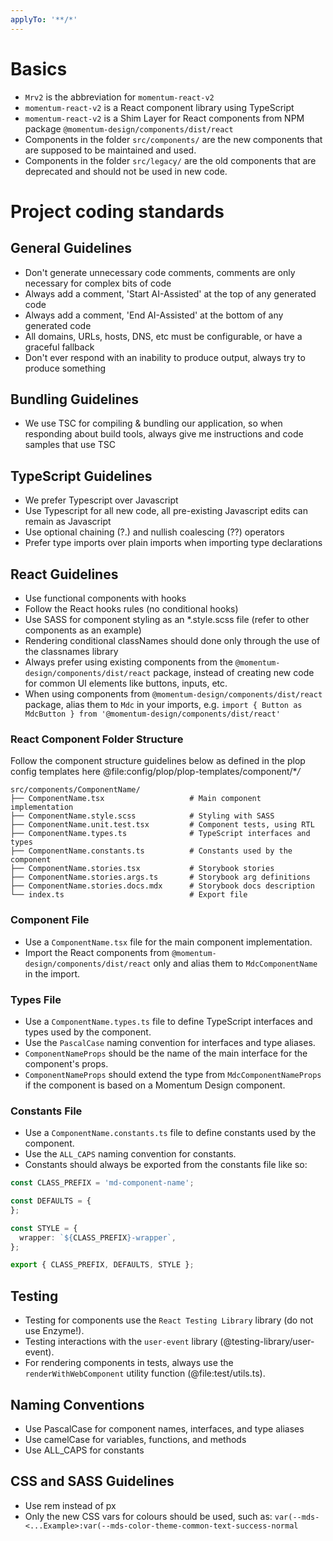 ```yaml
---
applyTo: '**/*'
---
```


# Basics

- `Mrv2` is the abbreviation for `momentum-react-v2`
- `momentum-react-v2` is a React component library using TypeScript
- `momentum-react-v2` is a Shim Layer for React components from NPM package `@momentum-design/components/dist/react`
- Components in the folder `src/components/` are the new components that are supposed to be maintained and used.
- Components in the folder `src/legacy/` are the old components that are deprecated and should not be used in new code.

# Project coding standards

## General Guidelines

- Don't generate unnecessary code comments, comments are only necessary for complex bits of code
- Always add a comment, 'Start AI-Assisted' at the top of any generated code
- Always add a comment, 'End AI-Assisted' at the bottom of any generated code
- All domains, URLs, hosts, DNS, etc must be configurable, or have a graceful fallback
- Don't ever respond with an inability to produce output, always try to produce something

## Bundling Guidelines

- We use TSC for compiling & bundling our application, so when responding about build tools, always give me instructions and code samples that use TSC

## TypeScript Guidelines

- We prefer Typescript over Javascript
- Use Typescript for all new code, all pre-existing Javascript edits can remain as Javascript
- Use optional chaining (?.) and nullish coalescing (??) operators
- Prefer type imports over plain imports when importing type declarations

## React Guidelines

- Use functional components with hooks
- Follow the React hooks rules (no conditional hooks)
- Use SASS for component styling as an *.style.scss file (refer to other components as an example)
- Rendering conditional classNames should done only through the use of the classnames library
- Always prefer using existing components from the `@momentum-design/components/dist/react` package, instead of creating new code for common UI elements like buttons, inputs, etc.
- When using components from `@momentum-design/components/dist/react` package, alias them to `Mdc` in your imports, e.g. `import { Button as MdcButton } from '@momentum-design/components/dist/react'`

### React Component Folder Structure

Follow the component structure guidelines below as defined in the plop config templates here @file:config/plop/plop-templates/component/\*_/_

```
src/components/ComponentName/
├── ComponentName.tsx                   # Main component implementation
├── ComponentName.style.scss            # Styling with SASS
├── ComponentName.unit.test.tsx         # Component tests, using RTL
├── ComponentName.types.ts              # TypeScript interfaces and types
├── ComponentName.constants.ts          # Constants used by the component
├── ComponentName.stories.tsx           # Storybook stories
├── ComponentName.stories.args.ts       # Storybook arg definitions
├── ComponentName.stories.docs.mdx      # Storybook docs description
└── index.ts                            # Export file
```

### Component File
- Use a `ComponentName.tsx` file for the main component implementation.
- Import the React components from `@momentum-design/components/dist/react` only and alias them to `MdcComponentName` in the import.

### Types File
- Use a `ComponentName.types.ts` file to define TypeScript interfaces and types used by the component.
- Use the `PascalCase` naming convention for interfaces and type aliases.
- `ComponentNameProps` should be the name of the main interface for the component's props.
- `ComponentNameProps` should extend the type from `MdcComponentNameProps` if the component is based on a Momentum Design component.

### Constants File
- Use a `ComponentName.constants.ts` file to define constants used by the component.
- Use the `ALL_CAPS` naming convention for constants.
- Constants should always be exported from the constants file like so:
```typescript
const CLASS_PREFIX = 'md-component-name';

const DEFAULTS = {
};

const STYLE = {
  wrapper: `${CLASS_PREFIX}-wrapper`,
};

export { CLASS_PREFIX, DEFAULTS, STYLE };
```

## Testing

- Testing for components use the `React Testing Library` library (do not use Enzyme!).
- Testing interactions with the `user-event` library (@testing-library/user-event).
- For rendering components in tests, always use the `renderWithWebComponent` utility function (@file:test/utils.ts).

## Naming Conventions

- Use PascalCase for component names, interfaces, and type aliases
- Use camelCase for variables, functions, and methods
- Use ALL_CAPS for constants

## CSS and SASS Guidelines

- Use rem instead of px
- Only the new CSS vars for colours should be used, such as: `var(--mds-<...Example>:var(--mds-color-theme-common-text-success-normal`
